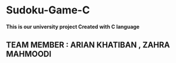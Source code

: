 # Sudoku-Game-C
#### This is our university project Created with C language
## TEAM MEMBER : ARIAN KHATIBAN , ZAHRA MAHMOODI
